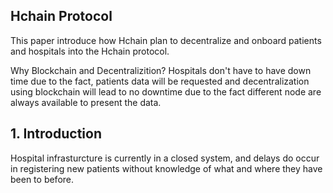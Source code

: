 ## Hchain Protocol
This paper introduce how Hchain plan to decentralize and onboard patients and hospitals into the Hchain protocol. 

Why Blockchain and Decentralizition?
Hospitals don't have to have down time due to the fact, patients data will be requested and decentralization using blockchain will lead to no downtime due to the fact different node are always available to present the data. 

## 1. Introduction
Hospital infrasturcture is currently in a closed system, and delays do occur in registering new patients without knowledge of what and where they have been to before. 
